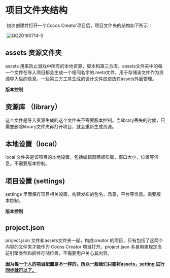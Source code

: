 # 项目文件夹结构

​         初次创建并打开一个Cocos Creator项目后，项目文件夹的结构如下所示：

​	 ![QQ20160714-0](/Users/ZY/Desktop/QQ20160714-0.png)

## assets 资源文件夹

assets 用来防止游戏中所有的本地资源，脚本和第三方库。assets文件夹中的每一个文件在导入项目都会生成一个相同名字的.meta文件，用于存储该文件作为资源导入后的信息。一些第三方工具生成的设计文件应该放在assets外面管理。

**版本控制**



## 资源库 （library）

这个文件是导入资源生成的这个文件夹不需要版本控制。当library丢失的时候，只需要删除library文件夹再打开项目，就会重新生成资源。

## 本地设置（local）

local 文件夹是该项目的本地设置，包括编辑器面板布局，窗口大小，位置等信息。不需要版本控制。

## 项目设置   (settings)

settings 里面保存项目相关设置，构建发布的包名，场景，平台等信息。需要版本控制。

**版本控制**



## project.json 

project.json 文件和assets文件夹一起，构成creator 的项目，只有包括了这两个内容的文件夹才能作为 Cocos Creator 项目打开。project.json 本身用来规定当前引擎类型和插件存储位置，不需要用户关心其内容。



**<u>因为每一个人的项目配置是不一样的，所以一般我们只要将assets，setting 进行同步就可以了。</u>**

